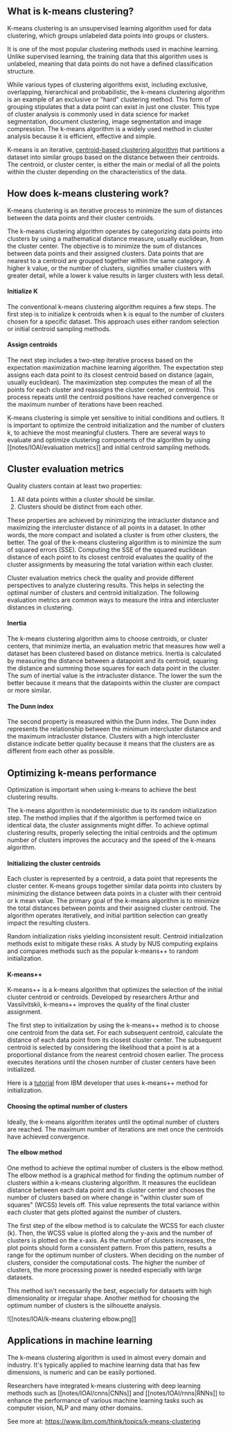 ## What is k-means clustering?

K-means clustering is an unsupervised learning algorithm used for data clustering, which groups unlabeled data points into groups or clusters.

It is one of the most popular clustering methods used in machine learning. Unlike supervised learning, the training data that this algorithm uses is unlabeled, meaning that data points do not have a defined classification structure.

While various types of clustering algorithms exist, including exclusive, overlapping, hierarchical and probabilistic, the k-means clustering algorithm is an example of an exclusive or "hard" clustering method. This form of grouping stipulates that a data point can exist in just one cluster. This type of cluster analysis is commonly used in data science for market segmentation, document clustering, image segmentation and image compression. The k-means algorithm is a widely used method in cluster analysis because it is efficient, effective and simple.

K-means is an iterative, [centroid-based clustering algorithm](https://www.ibm.com/topics/clustering) that partitions a dataset into similar groups based on the distance between their centroids. The centroid, or cluster center, is either the main or medial of all the points within the cluster depending on the characteristics of the data.

## How does k-means clustering work?

K-means clustering is an iterative process to minimize the sum of distances between the data points and their cluster centroids.

The k-means clustering algorithm operates by categorizing data points into clusters by using a mathematical distance measure, usually euclidean, from the cluster center. The objective is to minimize the sum of distances between data points and their assigned clusters. Data points that are nearest to a centroid are grouped together within the same category. A higher k value, or the number of clusters, signifies smaller clusters with greater detail, while a lower k value results in larger clusters with less detail.

#### Initialize K

The conventional k-means clustering algorithm requires a few steps. The first step is to initialize k centroids when k is equal to the number of clusters chosen for a specific dataset. This approach uses either random selection or initial centroid sampling methods.

#### Assign centroids

The next step includes a two-step iterative process based on the expectation maximization machine learning algorithm. The expectation step assigns each data point to its closest centroid based on distance (again, usually euclidean). The maximization step computes the mean of all the points for each cluster and reassigns the cluster center, or centroid. This process repeats until the centroid positions have reached convergence or the maximum number of iterations have been reached.

K-means clustering is simple yet sensitive to initial conditions and outliers. It is important to optimize the centroid initialization and the number of clusters k, to achieve the most meaningful clusters. There are several ways to evaluate and optimize clustering components of the algorithm by using [[notes/IOAI/evaluation metrics]] and initial centroid sampling methods.

## Cluster evaluation metrics

Quality clusters contain at least two properties:
1. All data points within a cluster should be similar.
2. Clusters should be distinct from each other.

These properties are achieved by minimizing the intracluster distance and maximizing the intercluster distance of all points in a dataset. In other words, the more compact and isolated a cluster is from other clusters, the better. The goal of the k-means clustering algorithm is to minimize the sum of squared errors (SSE). Computing the SSE of the squared euclidean distance of each point to its closest centroid evaluates the quality of the cluster assignments by measuring the total variation within each cluster.

Cluster evaluation metrics check the quality and provide different perspectives to analyze clustering results. This helps in selecting the optimal number of clusters and centroid initialization. The following evaluation metrics are common ways to measure the intra and intercluster distances in clustering.

#### Inertia

The k-means clustering algorithm aims to choose centroids, or cluster centers, that minimize inertia, an evaluation metric that measures how well a dataset has been clustered based on distance metrics. Inertia is calculated by measuring the distance between a datapoint and its centroid, squaring the distance and summing those squares for each data point in the cluster. The sum of inertial value is the intracluster distance. The lower the sum the better because it means that the datapoints within the cluster are compact or more similar.

#### The Dunn index

The second property is measured within the Dunn index. The Dunn index represents the relationship between the minimum intercluster distance and the maximum intracluster distance. Clusters with a high intercluster distance indicate better quality because it means that the clusters are as different from each other as possible.

## Optimizing k-means performance

Optimization is important when using k-means to achieve the best clustering results.

The k-means algorithm is nondeterministic due to its random initialization step. The method implies that if the algorithm is performed twice on identical data, the cluster assignments might differ. To achieve optimal clustering results, properly selecting the initial centroids and the optimum number of clusters improves the accuracy and the speed of the k-means algorithm.

#### Initializing the cluster centroids

Each cluster is represented by a centroid, a data point that represents the cluster center. K-means groups together similar data points into clusters by minimizing the distance between data points in a cluster with their centroid or k mean value. The primary goal of the k-means algorithm is to minimize the total distances between points and their assigned cluster centroid. The algorithm operates iteratively, and initial partition selection can greatly impact the resulting clusters.

Random initialization risks yielding inconsistent result. Centroid initialization methods exist to mitigate these risks. A study by NUS computing explains and compares methods such as the popular k-means++ to random initialization.

#### K-means++

K-means++ is a k-means algorithm that optimizes the selection of the initial cluster centroid or centroids. Developed by researchers Arthur and Vassilvitskii, k-means++ improves the quality of the final cluster assignment.

The first step to initialization by using the k-means++ method is to choose one centroid from the data set. For each subsequent centroid, calculate the distance of each data point from its closest cluster center. The subsequent centroid is selected by considering the likelihood that a point is at a proportional distance from the nearest centroid chosen earlier. The process executes iterations until the chosen number of cluster centers have been initialized.

Here is a [tutorial](https://developer.ibm.com/tutorials/awb-k-means-clustering-in-python/) from IBM developer that uses k-means++ method for initialization.

#### Choosing the optimal number of clusters

Ideally, the k-means algorithm iterates until the optimal number of clusters are reached. The maximum number of iterations are met once the centroids have achieved convergence.

#### The elbow method

One method to achieve the optimal number of clusters is the elbow method. The elbow method is a graphical method for finding the optimum number of clusters within a k-means clustering algorithm. It measures the euclidean distance between each data point and its cluster center and chooses the number of clusters based on where change in "within cluster sum of squares" (WCSS) levels off. This value represents the total variance within each cluster that gets plotted against the number of clusters.

The first step of the elbow method is to calculate the WCSS for each cluster (k). Then, the WCSS value is plotted along the y-axis and the number of clusters is plotted on the x-axis. As the number of clusters increases, the plot points should form a consistent pattern. From this pattern, results a range for the optimum number of clusters. When deciding on the number of clusters, consider the computational costs. The higher the number of clusters, the more processing power is needed especially with large datasets.

This method isn't necessarily the best, especially for datasets with high dimensionality or irregular shape. Another method for choosing the optimum number of clusters is the silhouette analysis.

![[notes/IOAI/k-means clustering elbow.png]]

## Applications in machine learning

The k-means clustering algorithm is used in almost every domain and industry. It's typically applied to machine learning data that has few dimensions, is numeric and can be easily portioned.

Researchers have integrated k-means clustering with deep learning methods such as [[notes/IOAI/cnns|CNNs]] and [[notes/IOAI/rnns|RNNs]] to enhance the performance of various machine learning tasks such as computer vision, NLP and many other domains.

See more at: https://www.ibm.com/think/topics/k-means-clustering